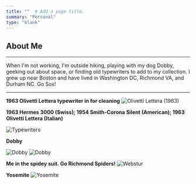 ```yaml
---
title: ""  # Add a page title.
summary: "Personal"
type: "blank"  
---
```


## About Me

***

When I'm not working, I'm outside hiking, playing with my dog Dobby, geeking out about space, or finding old typewriters to add to my collection. I grew up near Boston and have lived in Washington DC, Richmond VA, and Durham NC. Go Sox!

***

**1963 Olivetti Lettera typewriter in for cleaning**
![Olivetti Lettera (1963)](/olivetti_lettera_1963.jpeg)

**1963 Hermes 3000 (Swiss); 1954 Smith-Corona Silent (American); 1963 Olivetti Lettera (Italian)**

![Typewriters](/typewriters.jpeg)

**Dobby**
 
![Dobby](/dobby.jpeg)
![Dobby](/dobby_lake.JPG)

**Me in the spidey suit. Go Richmond Spiders!**
![Webstur](/webstur.jpeg)
  
**Yosemite**
![Yosemite](/yosemite.jpeg)


  







